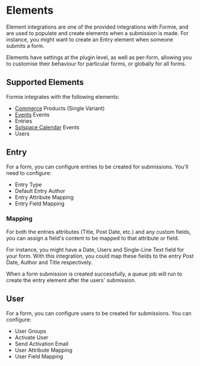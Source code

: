 # Elements
Element integrations are one of the provided integrations with Formie, and are used to populate and create elements when a submission is made. For instance, you might want to create an Entry element when someone submits a form.

Elements have settings at the plugin level, as well as per-form, allowing you to customise their behaviour for particular forms, or globally for all forms.

## Supported Elements
Formie integrates with the following elements:
- [Commerce](https://plugins.craftcms.com/commerce?craft5) Products (Single Variant)
- [Events](https://plugins.craftcms.com/events?craft5) Events
- Entries
- [Solspace Calendar](https://plugins.craftcms.com/calendar?craft5) Events
- Users

## Entry
For a form, you can configure entries to be created for submissions. You'll need to configure:

- Entry Type
- Default Entry Author
- Entry Attribute Mapping
- Entry Field Mapping

### Mapping
For both the entries attributes (Title, Post Date, etc.) and any custom fields, you can assign a field's content to be mapped to that attribute or field.

For instance, you might have a Date, Users and Single-Line Text field for your form. With this integration, you could map these fields to the entry Post Date, Author and Title respectively.

When a form submission is created successfully, a queue job will run to create the entry element after the users' submission.

## User
For a form, you can configure users to be created for submissions. You can configure:

- User Groups
- Activate User
- Send Activation Email
- User Attribute Mapping
- User Field Mapping

